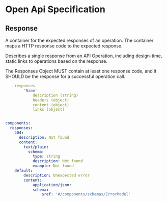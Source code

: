 # Open Api Specification 

## Response 
A container for the expected responses of an operation. The container maps a HTTP response code to the expected response.

Describes a single response from an API Operation, including design-time, static links to operations based on the response.

The Responses Object MUST contain at least one response code, and it SHOULD be the response for a successful operation call.

```Yaml
    responses
        'Name'
            description (string)
            headers (object)
            content (object)
            links (object)
```

```YAML

components:
  responses:
    404:
      description: Not found
      content:
        text/plain:
          schema:
            type: string
            description: Not found
            example: Not found
    default:
        description: Unexpected error
        content:
            application/json:
            schema:
                $ref: '#/components/schemas/ErrorModel'
```
